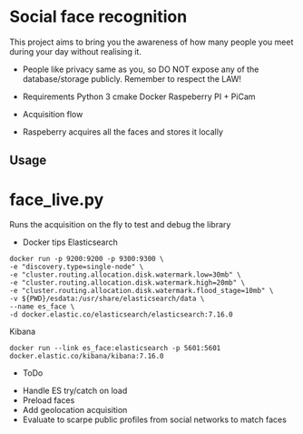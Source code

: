 # Social face recognition
This project aims to bring you the awareness of how many people you meet during your day without realising it.

* People like privacy same as you, so DO NOT expose any of the database/storage publicly.
Remember to respect the LAW!

* Requirements
Python 3
cmake
Docker
Raspeberry PI + PiCam

* Acquisition flow
- Raspeberry acquires all the faces and stores it locally

## Usage
# face_live.py
Runs the acquisition on the fly to test and debug the library


* Docker tips
Elasticsearch
```
docker run -p 9200:9200 -p 9300:9300 \
-e "discovery.type=single-node" \
-e "cluster.routing.allocation.disk.watermark.low=30mb" \
-e "cluster.routing.allocation.disk.watermark.high=20mb" \
-e "cluster.routing.allocation.disk.watermark.flood_stage=10mb" \
-v ${PWD}/esdata:/usr/share/elasticsearch/data \
--name es_face \
-d docker.elastic.co/elasticsearch/elasticsearch:7.16.0
```
Kibana
```
docker run --link es_face:elasticsearch -p 5601:5601 docker.elastic.co/kibana/kibana:7.16.0
```

* ToDo
- Handle ES try/catch on load
- Preload faces
- Add geolocation acquisition
- Evaluate to scarpe public profiles from social networks to match faces
